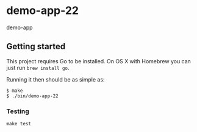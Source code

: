 # demo-app-22

demo-app

## Getting started

This project requires Go to be installed. On OS X with Homebrew you can just run `brew install go`.

Running it then should be as simple as:

```console
$ make
$ ./bin/demo-app-22
```

### Testing

`make test`
